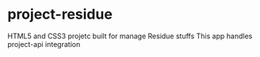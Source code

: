 # project-residue
HTML5 and CSS3 projetc built for manage Residue stuffs
This app handles project-api integration
